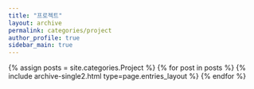 ```yaml
---
title: "프로젝트"
layout: archive
permalink: categories/project
author_profile: true
sidebar_main: true
---
```


{% assign posts = site.categories.Project %}
{% for post in posts %} {% include archive-single2.html type=page.entries_layout %} {% endfor %}
